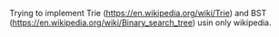 Trying to implement Trie (https://en.wikipedia.org/wiki/Trie) and BST (https://en.wikipedia.org/wiki/Binary_search_tree) usin only wikipedia.